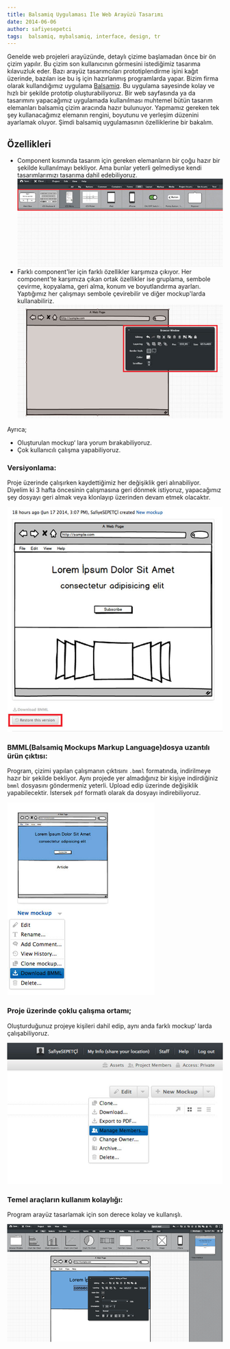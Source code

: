 ```yaml
---
title: Balsamiq Uygulaması İle Web Arayüzü Tasarımı
date: 2014-06-06
author: safiyesepetci
tags:  balsamiq, mybalsamiq, interface, design, tr
---
```

Genelde web projeleri arayüzünde, detaylı çizime başlamadan önce bir ön çizim yapılır. Bu çizim son kullanıcının görmesini istediğimiz tasarıma kılavuzluk eder. Bazı arayüz tasarımcıları prototiplendirme işini kağıt üzerinde, bazıları ise bu iş için hazırlanmış programlarda yapar. Bizim firma olarak kullandığımız uygulama [Balsamiq](http://www.mybalsamiq.com). Bu uygulama sayesinde kolay ve hızlı bir şekilde prototip oluşturabiliyoruz. Bir web sayfasında ya da tasarımını yapacağımız uygulamada kullanılması muhtemel bütün tasarım elemanları balsamiq çizim aracında hazır bulunuyor. Yapmamız gereken tek şey kullanacağımız elemanın rengini, boyutunu ve yerleşim düzenini ayarlamak oluyor. Şimdi balsamiq uygulamasının özelliklerine bir bakalım.

## Özellikleri
 - Component kısmında tasarım için gereken elemanların bir çoğu hazır bir şekilde kullanılmayı bekliyor. Ama bunlar yeterli gelmediyse kendi tasarımlarımızı tasarıma dahil edebiliyoruz. 
 ![Balsamiq Application](../assets/images/articles/2014-06-06-balsamiq-app/balsamiq5.jpg)
 - Farklı component'ler için farklı özellikler karşımıza çıkıyor. Her component'te karşımıza çıkan ortak özellikler ise gruplama, sembole çevirme, kopyalama, geri alma, konum ve boyutlandırma ayarları. Yaptığımız her çalışmayı sembole çevirebilir ve diğer mockup'larda kullanabiliriz. 
 ![Balsamiq Application](../assets/images/articles/2014-06-06-balsamiq-app/balsamiq6.jpg)

Ayrıca;

- Oluşturulan mockup‘ lara yorum bırakabiliyoruz.
- Çok kullanıcılı çalışma yapabiliyoruz.

### Versiyonlama:

Proje üzerinde çalışırken kaydettiğimiz her değişiklik geri alınabiliyor. Diyelim ki 3 hafta öncesinin çalışmasına geri dönmek istiyoruz, yapacağımız şey dosyayı geri almak veya klonlayıp üzerinden devam etmek olacaktır.

![Balsamiq Application](../assets/images/articles/2014-06-06-balsamiq-app/balsamiq1.jpg)
### BMML(Balsamiq Mockups Markup Language)dosya uzantılı ürün çıktısı:

Program, çizimi yapılan çalışmanın çıktısını `.bmml` formatında, indirilmeye hazır bir şekilde bekliyor. Aynı projede yer almadığınız bir kişiye indirdiğiniz `bmml` dosyasını göndermeniz yeterli. Upload edip üzerinde değişiklik yapabilecektir. İstersek `pdf` formatlı olarak da dosyayı indirebiliyoruz.

![Balsamiq Application](../assets/images/articles/2014-06-06-balsamiq-app/balsamiq2.jpg)
### Proje üzerinde çoklu çalışma ortamı;

Oluşturduğunuz projeye kişileri dahil edip, aynı anda farklı mockup’ larda çalışabiliyoruz.

![Balsamiq Application](../assets/images/articles/2014-06-06-balsamiq-app/balsamiq3.jpg)
### Temel araçların kullanım kolaylığı:

Program arayüz tasarlamak için son derece kolay ve kullanışlı.

![Balsamiq Application](../assets/images/articles/2014-06-06-balsamiq-app/balsamiq4.jpg)



